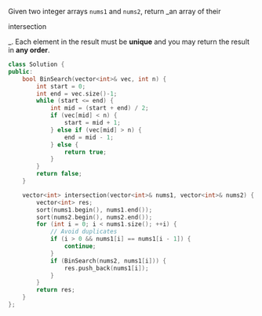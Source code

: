 Given two integer arrays `nums1` and `nums2`, return _an array of their 

intersection

_. Each element in the result must be **unique** and you may return the result in **any order**.

```c++
class Solution {
public:
    bool BinSearch(vector<int>& vec, int n) {
        int start = 0;
        int end = vec.size()-1;
        while (start <= end) {
            int mid = (start + end) / 2;
            if (vec[mid] < n) {
                start = mid + 1;
            } else if (vec[mid] > n) {
                end = mid - 1;
            } else {
                return true;
            }
        }
        return false;
    }

    vector<int> intersection(vector<int>& nums1, vector<int>& nums2) {
        vector<int> res;
        sort(nums1.begin(), nums1.end());
        sort(nums2.begin(), nums2.end());
        for (int i = 0; i < nums1.size(); ++i) {
            // Avoid duplicates
            if (i > 0 && nums1[i] == nums1[i - 1]) {
                continue;
            }
            if (BinSearch(nums2, nums1[i])) {
                res.push_back(nums1[i]);
            }
        }
        return res;
    }
};
```
